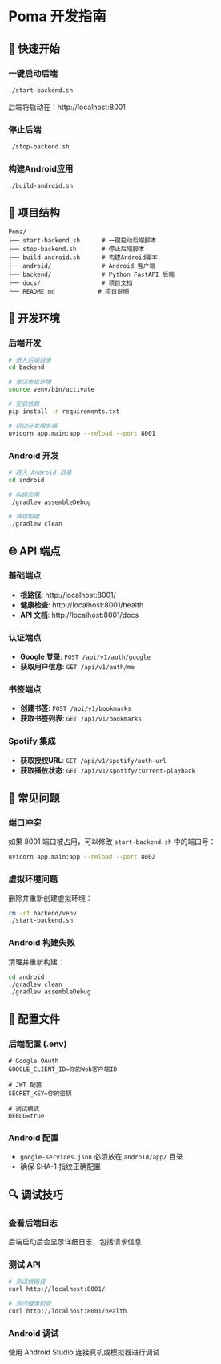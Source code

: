 # Poma 开发指南

## 🚀 快速开始

### 一键启动后端
```bash
./start-backend.sh
```
后端将启动在：http://localhost:8001

### 停止后端
```bash
./stop-backend.sh
```

### 构建Android应用
```bash
./build-android.sh
```

## 📁 项目结构
```
Poma/
├── start-backend.sh      # 一键启动后端脚本
├── stop-backend.sh       # 停止后端脚本
├── build-android.sh      # 构建Android脚本
├── android/              # Android 客户端
├── backend/              # Python FastAPI 后端
├── docs/                 # 项目文档
└── README.md            # 项目说明
```

## 🔧 开发环境

### 后端开发
```bash
# 进入后端目录
cd backend

# 激活虚拟环境
source venv/bin/activate

# 安装依赖
pip install -r requirements.txt

# 启动开发服务器
uvicorn app.main:app --reload --port 8001
```

### Android 开发
```bash
# 进入 Android 目录
cd android

# 构建应用
./gradlew assembleDebug

# 清理构建
./gradlew clean
```

## 🌐 API 端点

### 基础端点
- **根路径**: http://localhost:8001/
- **健康检查**: http://localhost:8001/health
- **API 文档**: http://localhost:8001/docs

### 认证端点
- **Google 登录**: `POST /api/v1/auth/google`
- **获取用户信息**: `GET /api/v1/auth/me`

### 书签端点
- **创建书签**: `POST /api/v1/bookmarks`
- **获取书签列表**: `GET /api/v1/bookmarks`

### Spotify 集成
- **获取授权URL**: `GET /api/v1/spotify/auth-url`
- **获取播放状态**: `GET /api/v1/spotify/current-playback`

## 🐛 常见问题

### 端口冲突
如果 8001 端口被占用，可以修改 `start-backend.sh` 中的端口号：
```bash
uvicorn app.main:app --reload --port 8002
```

### 虚拟环境问题
删除并重新创建虚拟环境：
```bash
rm -rf backend/venv
./start-backend.sh
```

### Android 构建失败
清理并重新构建：
```bash
cd android
./gradlew clean
./gradlew assembleDebug
```

## 📝 配置文件

### 后端配置 (.env)
```env
# Google OAuth
GOOGLE_CLIENT_ID=你的Web客户端ID

# JWT 配置
SECRET_KEY=你的密钥

# 调试模式
DEBUG=true
```

### Android 配置
- `google-services.json` 必须放在 `android/app/` 目录
- 确保 SHA-1 指纹正确配置

## 🔍 调试技巧

### 查看后端日志
后端启动后会显示详细日志，包括请求信息

### 测试 API
```bash
# 测试根路径
curl http://localhost:8001/

# 测试健康检查
curl http://localhost:8001/health
```

### Android 调试
使用 Android Studio 连接真机或模拟器进行调试